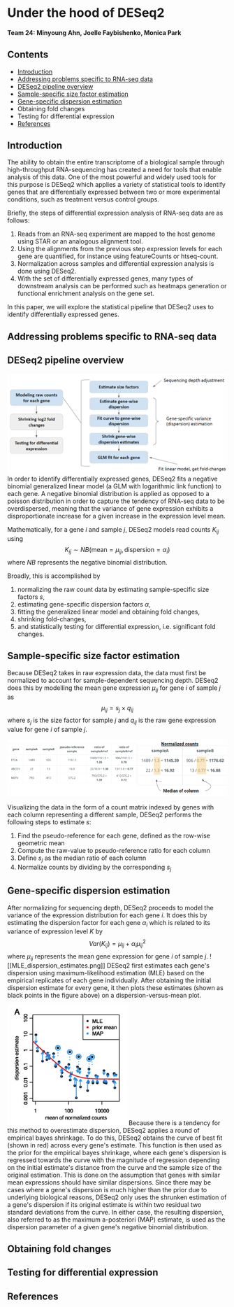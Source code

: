 # Under the hood of DESeq2
#### Team 24: Minyoung Ahn, Joelle Faybishenko, Monica Park
## Contents
- [Introduction](#Introduction)
- [Addressing problems specific to RNA-seq data](#Addressing+problems+specific+to+RNA-seq+data)
- [DESeq2 pipeline overview](#DESeq2+pipeline+overview)
- [Sample-specific size factor estimation](##Sample-specific+size+factor+estimation)
- [Gene-specific dispersion estimation](#Gene-specific+dispersion+estimation)
- Obtaining fold changes
- Testing for differential expression
- [References](#References)
## Introduction
The ability to obtain the entire transcriptome of a biological sample through high-throughput RNA-sequencing has created a need for tools that enable analysis of this data. One of the most powerful and widely used tools for this purpose is DESeq2 which applies a variety of statistical tools to identify genes that are differentially expressed between two or more experimental conditions, such as treatment versus control groups. 

Briefly, the steps of differential expression analysis of RNA-seq data are as follows:
1. Reads from an RNA-seq experiment are mapped to the host genome using STAR or an analogous alignment tool.
2. Using the alignments from the previous step expression levels for each gene are quantified, for instance using featureCounts or htseq-count. 
4. Normalization across samples and differential expression analysis is done using DESeq2.
5. With the set of differentially expressed genes, many types of downstream analysis can be performed such as heatmaps generation or functional enrichment analysis on the gene set. 

In this paper, we will explore the statistical pipeline that DESeq2 uses to identify differentially expressed genes. 
## Addressing problems specific to RNA-seq data
## DESeq2 pipeline overview
![DESeq2_pipeline_overview](./figures/DESeq2_pipeline_overview.png)
In order to identify differentially expressed genes, DESeq2 fits a negative binomial generalized linear model (a GLM with logarithmic link function) to each gene. A negative binomial distribution is applied as opposed to a poisson distribution in order to capture the tendency of RNA-seq data to be overdispersed, meaning that the variance of gene expression exhibits a disproportionate increase for a given increase in the expression level mean. 

Mathematically, for a gene $i$ and sample $j$, DESeq2 models read counts $K_{ij}$ using
$$K_{ij} \sim NB(\text{mean} = \mu_{ij}, \text{dispersion}=\alpha_i)$$
where $NB$ represents the negative binomial distribution.

Broadly, this is accomplished by 
1. normalizing the raw count data by estimating sample-specific size factors $s$,
2. estimating gene-specific dispersion factors $\alpha$,
3. fitting the generalized linear model and obtaining fold changes,
4. shrinking fold-changes,
5. and statistically testing for differential expression, i.e. significant fold changes.
## Sample-specific size factor estimation
Because DESeq2 takes in raw expression data, the data must first be normalized to account for sample-dependent sequencing depth. DESeq2 does this by modelling the mean gene expression $\mu_{ij}$ for gene $i$ of sample $j$ as $$\mu_{ij} = s_j \times q_{ij}$$ where $s_j$ is the size factor for sample $j$ and $q_{ij}$ is the raw gene expression value for gene $i$ of sample $j$. 

![size-factor-estimation](./figures/size-factor-estimation.png)

Visualizing the data in the form of a count matrix indexed by genes with each column representing a different sample, DESeq2 performs the following steps to estimate $s$:
1. Find the pseudo-reference for each gene, defined as the row-wise geometric mean
2. Compute the raw-value to pseudo-reference ratio for each column
3. Define $s_{j}$ as the median ratio of each column
4. Normalize counts by dividing by the corresponding $s_j$
## Gene-specific dispersion estimation
After normalizing for sequencing depth, DESeq2 proceeds to model the variance of the expression distribution for each gene $i$. It does this by estimating the dispersion factor for each gene $\alpha_i$ which is related to its variance of expression level $K$ by $$Var(K_{ij})=\mu_{ij} + \alpha_i\mu_{ij}^2$$ where $\mu_{ij}$ represents the mean gene expression for gene $i$ of sample $j$. 
![[MLE_dispersion_estimates.png]]
DESeq2 first estimates each gene's dispersion using maximum-likelihood estimation (MLE) based on the empirical replicates of each gene individually. After obtaining the initial dispersion estimate for every gene, it then plots these estimates (shown as black points in the figure above) on a dispersion-versus-mean plot. 

![dispersion-shrinkage.png](./figures/dispersion-shrinkage.png)
Because there is a tendency for this method to overestimate dispersion, DESeq2 applies a round of empirical bayes shrinkage. To do this, DESeq2 obtains the curve of best fit (shown in red) across every gene's estimate. This function is then used as the prior for the empirical bayes shrinkage, where each gene's dispersion is regressed towards the curve with the magnitude of regression depending on the initial estimate's distance from the curve and the sample size of the original estimation. This is done on the assumption that genes with similar mean expressions should have similar dispersions. Since there may be cases where a gene's dispersion is much higher than the prior due to underlying biological reasons, DESeq2 only uses the shrunken estimation of a gene's dispersion if its original estimate is within two residual two standard deviations from the curve. In either case, the resulting dispersion, also referred to as the maximum a-posteriori (MAP) estimate, is used as the dispersion parameter of a given gene's negative binomial distribution. 
## Obtaining fold changes
## Testing for differential expression
## References
